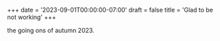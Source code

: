 +++
date = '2023-09-01T00:00:00-07:00'
draft = false
title = 'Glad to be not working'
+++

the going ons of autumn 2023.
